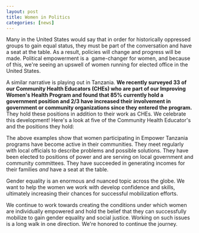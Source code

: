 ```yaml
---
layout: post
title: Women in Politics
categories: [news]
---
```

Many in the United States would say that in order for historically oppressed groups to gain equal status, they must be part of the conversation and have a seat at the table. As a result, policies will change and progress will be made. Political empowerment is a  game-changer for women, and because of this, we're seeing an upswell of women running for elected office in the United States.

A similar narrative is playing out in Tanzania. <strong>We recently surveyed 33 of our Community Health Educators (CHEs) who are part of our Improving Women's Health Program and found that 85% currently hold a government position and 2/3 have increased their involvement in government or community organizations since they entered the program.</strong> They hold these positions in addition to their work as CHEs. We celebrate this development! Here's a look at five of the Community Health Educator's and the positions they hold:

The above examples show that women participating in Empower Tanzania programs have become active in their communities. They meet regularly with local officials to describe problems and possible solutions. They have been elected to positions of power and are serving on local government and community committees. They have succeeded in generating incomes for their families <em>and</em> have a seat at the table.

Gender equality is an enormous and nuanced topic across the globe. We want to help the women we work with develop confidence and skills, ultimately increasing their chances for successful mobilization efforts.

We continue to work towards creating the conditions under which women are individually empowered and hold the belief that they can successfully mobilize to gain gender equality and social justice. Working on such issues is a long walk in one direction. We're honored to continue the journey.

